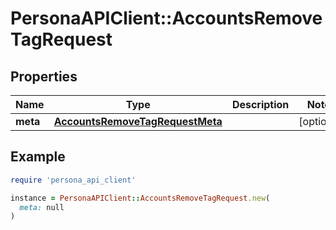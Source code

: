 # PersonaAPIClient::AccountsRemoveTagRequest

## Properties

| Name | Type | Description | Notes |
| ---- | ---- | ----------- | ----- |
| **meta** | [**AccountsRemoveTagRequestMeta**](AccountsRemoveTagRequestMeta.md) |  | [optional] |

## Example

```ruby
require 'persona_api_client'

instance = PersonaAPIClient::AccountsRemoveTagRequest.new(
  meta: null
)
```

